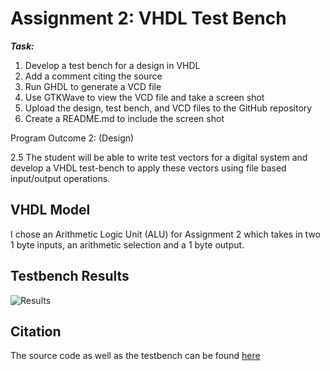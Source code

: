 # Assignment 2: VHDL Test Bench

***Task:***

1. Develop a test bench for a design in VHDL 
2. Add a comment citing the source
3. Run GHDL to generate a VCD file
4. Use GTKWave to view the VCD file and take a screen shot
5. Upload the design, test bench, and VCD files to the GitHub repository
6. Create a README.md to include the screen shot
 

Program Outcome 2: (Design)

2.5 The student will be able to write test vectors for a digital system and develop a VHDL test-bench to apply these vectors using file based input/output operations.

## VHDL Model

I chose an Arithmetic Logic Unit (ALU) for Assignment 2 which takes in two 1 byte inputs, an arithmetic selection and a 1 byte output.

## Testbench Results

![Results](/testbenchResults.png)

## Citation

The source code as well as the testbench can be found [here](https://allaboutfpga.com/vhdl-code-for-4-bit-alu/)

